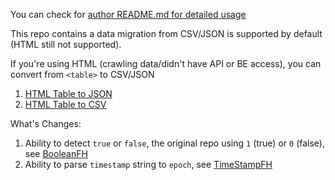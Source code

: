 You can check for [author README.md for detailed usage](https://github.com/codediodeio/firestore-migrator)

This repo contains a data migration from CSV/JSON is supported by default (HTML still not supported).

If you're using HTML (crawling data/didn't have API or BE access), you can convert from `<table>` to CSV/JSON

1. [HTML Table to JSON](https://www.convertjson.com/html-table-to-json.htm)
1. [HTML Table to CSV](https://www.convertcsv.com/html-table-to-csv.htm)

What's Changes:

1. Ability to detect `true` or `false`, the original repo using `1` (true) or `0` (false), see [BooleanFH](https://github.com/codediodeio/firestore-migrator/blob/master/src/shared.ts#L82)
1. Ability to parse `timestamp` string to `epoch`, see [TimeStampFH](https://github.com/mochadwi/firestore-migrator/blob/master/src/shared.ts#L92)